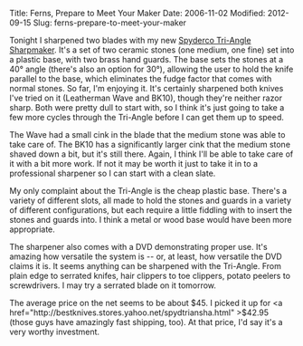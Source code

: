 Title: Ferns, Prepare to Meet Your Maker
Date: 2006-11-02
Modified: 2012-09-15
Slug: ferns-prepare-to-meet-your-maker

Tonight I sharpened two blades with my new <a href="http://spyderco.com/catalog/details.php?product=77" >Spyderco Tri-Angle Sharpmaker</a>. It's a set of two ceramic stones (one medium, one fine) set into a plastic base, with two brass hand guards. The base sets the stones at a 40&#176; angle (there's also an option for 30&#176;), allowing the user to hold the knife parallel to the base, which eliminates the fudge factor that comes with normal stones. So far, I'm enjoying it. It's certainly sharpened both knives I've tried on it (Leatherman Wave and BK10), though they're neither razor sharp. Both were pretty dull to start with, so I think it's just going to take a few more cycles through the Tri-Angle before I can get them up to speed.

The Wave had a small cink in the blade that the medium stone was able to take care of. The BK10 has a significantly larger cink that the medium stone shaved down a bit, but it's still there. Again, I think I'll be able to take care of it with a bit more work. If not it may be worth it just to take it in to a professional sharpener so I can start with a clean slate.

My only complaint about the Tri-Angle is the cheap plastic base. There's a variety of different slots, all made to hold the stones and guards in a variety of different configurations, but each require a little fiddling with to insert the stones and guards into. I think a metal or wood base would have been more appropriate.

The sharpener also comes with a DVD demonstrating proper use. It's amazing how versatile the system is -- or, at least, how versatile the DVD claims it is. It seems anything can be sharpened with the Tri-Angle. From plain edge to serrated knifes, hair clippers to toe clippers, potato peelers to screwdrivers. I may try a serrated blade on it tomorrow.

The average price on the net seems to be about $45. I picked it up for <a href="http://bestknives.stores.yahoo.net/spydtriansha.html" >$42.95</a> (those guys have amazingly fast shipping, too). At that price, I'd say it's a very worthy investment.
